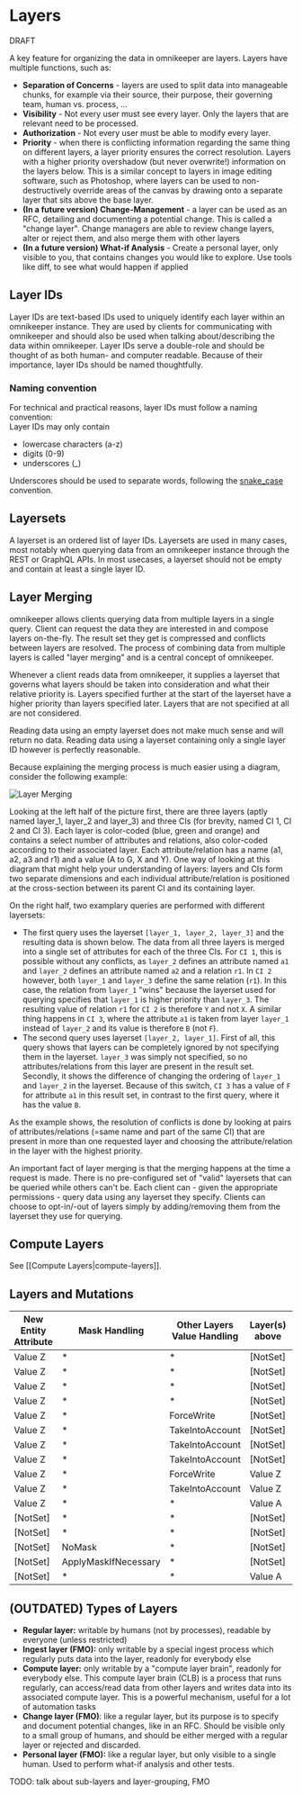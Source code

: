 # Layers

DRAFT

A key feature for organizing the data in omnikeeper are layers. Layers have multiple functions, such as:

*   **Separation of Concerns** - layers are used to split data into manageable chunks, for example via their source, their purpose, their governing team, human vs. process, ...
*   **Visibility** - Not every user must see every layer. Only the layers that are relevant need to be processed.
*   **Authorization** - Not every user must be able to modify every layer.
*   **Priority** - when there is conflicting information regarding the same thing on different layers, a layer priority ensures the correct resolution. Layers with a higher priority overshadow (but never overwrite!) information on the layers below. This is a similar concept to layers in image editing software, such as Photoshop, where layers can be used to non-destructively override areas of the canvas by drawing onto a separate layer that sits above the base layer.
*   **(In a future version) Change-Management** - a layer can be used as an RFC, detailing and documenting a potential change. This is called a &quot;change layer&quot;. Change managers are able to review change layers, alter or reject them, and also merge them with other layers
*   **(In a future version) What-if Analysis** - Create a personal layer, only visible to you, that contains changes you would like to explore. Use tools like diff, to see what would happen if applied

## Layer IDs
Layer IDs are text-based IDs used to uniquely identify each layer within an omnikeeper instance. They are used by clients for communicating with omnikeeper and should also be used when talking about/describing the data within omnikeeper. Layer IDs serve a double-role and should be thought of as both human- and computer readable. Because of their importance, layer IDs should be named thoughtfully.

### Naming convention 
For technical and practical reasons, layer IDs must follow a naming convention:  
Layer IDs may only contain 
- lowercase characters (a-z)
- digits (0-9)
- underscores (_)

Underscores should be used to separate words, following the [snake_case](https://en.wikipedia.org/wiki/Snake_case) convention.

## Layersets
A layerset is an ordered list of layer IDs. Layersets are used in many cases, most notably when querying data from an omnikeeper instance through the REST or GraphQL APIs. In most usecases, a layerset should not be empty and contain at least a single layer ID.

## Layer Merging
omnikeeper allows clients querying data from multiple layers in a single query. Client can request the data they are interested in and compose layers on-the-fly. The result set they get is compressed and conflicts between layers are resolved. The process of combining data from multiple layers is called "layer merging" and is a central concept of omnikeeper.

Whenever a client reads data from omnikeeper, it supplies a layerset that governs what layers should be taken into consideration and what their relative priority is. Layers specified further at the start of the layerset have a higher priority than layers specified later. Layers that are not specified at all are not considered. 

Reading data using an empty layerset does not make much sense and will return no data. Reading data using a layerset containing only a single layer ID however is perfectly reasonable.

Because explaining the merging process is much easier using a diagram, consider the following example:

 ![Layer Merging](assets/drawio/overview-layer-ci-attributes.svg)

Looking at the left half of the picture first, there are three layers (aptly named layer_1, layer_2 and layer_3) and three CIs (for brevity, named CI 1, CI 2 and CI 3). Each layer is color-coded (blue, green and orange) and contains a select number of attributes and relations, also color-coded according to their associated layer. Each attribute/relation has a name (a1, a2, a3 and r1) and a value (A to G, X and Y). One way of looking at this diagram that might help your understanding of layers: layers and CIs form two separate dimensions and each individual attribute/relation is positioned at the cross-section between its parent CI and its containing layer.

On the right half, two examplary queries are performed with different layersets:
* The first query uses the layerset `[layer_1, layer_2, layer_3]` and the resulting data is shown below. The data from all three layers is merged into a single set of attributes for each of the three CIs. For `CI 1`, this is possible without any conflicts, as `layer_2` defines an attribute named `a1` and `layer_2` defines an attribute named `a2` and a relation `r1`. In `CI 2` however, both `layer_1` and `layer_3` define the same relation (`r1`). In this case, the relation from `layer_1` "wins" because the layerset used for querying specifies that `layer_1` is higher priority than `layer_3`. The resulting value of relation `r1` for `CI 2` is therefore `Y` and not `X`. A similar thing happens in `CI 3`, where the attribute `a1` is taken from layer `layer_1` instead of `layer_2` and its value is therefore `B` (not `F`).
* The second query uses layerset `[layer_2, layer_1]`. First of all, this query shows that layers can be completely ignored by not specifying them in the layerset. `layer_3` was simply not specified, so no attributes/relations from this layer are present in the result set. Secondly, it shows the difference of changing the ordering of `layer_1` and `layer_2` in the layerset. Because of this switch, `CI 3` has a value of `F` for attribute `a1` in this result set, in contrast to the first query, where it has the value `B`.

As the example shows, the resolution of conflicts is done by looking at pairs of attributes/relations (=same name and part of the same CI) that are present in more than one requested layer and choosing the attribute/relation in the layer with the highest priority.

An important fact of layer merging is that the merging happens at the time a request is made. There is no pre-configured set of "valid" layersets that can be queried while others can't be. Each client can - given the appropriate permissions - query data using any layerset they specify. Clients can choose to opt-in/-out of layers simply by adding/removing them from the layerset they use for querying.

## Compute Layers
See [[Compute Layers|compute-layers]].

## Layers and Mutations
| New Entity Attribute | Mask Handling        | Other Layers Value Handling | Layer(s) above | Write Layer | Layer(s) below | Resulting Operation | Layer(s) above after | Write Layer after | Layer(s) below after |
| -------------------- | -------------------- | --------------------------- | -------------- | ----------- | -------------- | ------------------- | -------------------- | ----------------- | -------------------- |
| Value Z              | \*                   | \*                          | \[NotSet\]    | \[NotSet\] | \[NotSet\]    | Write               | \[NotSet\]          | Value Z           | \[NotSet\]          |
| Value Z              | \*                   | \*                          | \[NotSet\]    | Value A     | \[NotSet\]    | Write               | \[NotSet\]          | Value Z           | \[NotSet\]          |
| Value Z              | \*                   | \*                          | \[NotSet\]    | Value Z     | \[NotSet\]    | No-op               | \[NotSet\]          | Value Z           | \[NotSet\]          |
| Value Z              | \*                   | \*                          | \[NotSet\]    | \[NotSet\] | Value A        | Write               | \[NotSet\]          | Value Z           | Value A              |
| Value Z              | \*                   | ForceWrite                  | \[NotSet\]    | \[NotSet\] | Value Z        | Write               | \[NotSet\]          | Value Z           | Value Z              |
| Value Z              | \*                   | TakeIntoAccount             | \[NotSet\]    | \[NotSet\] | Value Z        | No-op               | \[NotSet\]          | \[NotSet\]       | Value Z              |
| Value Z              | \*                   | TakeIntoAccount             | \[NotSet\]    | Value A     | Value Z        | Delete              | \[NotSet\]          | \[NotSet\]       | Value Z              |
| Value Z              | \*                   | TakeIntoAccount             | \[NotSet\]    | Value Z     | Value Z        | Delete              | \[NotSet\]          | \[NotSet\]       | Value Z              |
| Value Z              | \*                   | ForceWrite                  | Value Z        | \[NotSet\] | \[NotSet\]    | Write               | Value Z              | Value Z           | \[NotSet\]          |
| Value Z              | \*                   | TakeIntoAccount             | Value Z        | \[NotSet\] | \[NotSet\]    | No-op               | Value Z              | \[NotSet\]       | \[NotSet\]          |
| Value Z              | \*                   | \*                          | Value A        | \[NotSet\] | \[NotSet\]    | Error               | Value A              | \[NotSet\]       | \[NotSet\]          |
| \[NotSet\]          | \*                   | \*                          | \[NotSet\]    | \[NotSet\] | \[NotSet\]    | No-op               | \[NotSet\]          | \[NotSet\]       | \[NotSet\]          |
| \[NotSet\]          | \*                   | \*                          | \[NotSet\]    | Value A     | \[NotSet\]    | Delete              | \[NotSet\]          | \[NotSet\]       | \[NotSet\]          |
| \[NotSet\]          | NoMask               | \*                          | \[NotSet\]    | Value B     | Value A        | Delete              | \[NotSet\]          | \[NotSet\]       | Value A              |
| \[NotSet\]          | ApplyMaskIfNecessary | \*                          | \[NotSet\]    | Value B     | Value A        | Mask                | \[NotSet\]          | \[Mask\]          | Value A              |
| \[NotSet\]          | \*                   | \*                          | Value A        | \[NotSet\] | \[NotSet\]    | Error               | Value A              | \[NotSet\]       | \[NotSet\]          |

## (OUTDATED) Types of Layers

*   **Regular layer:** writable by humans (not by processes), readable by everyone (unless restricted)
*   **Ingest layer (FMO):** only writable by a special ingest process which regularly puts data into the layer, readonly for everybody else
*   **Compute layer:** only writable by a &quot;compute layer brain&quot;, readonly for everybody else. This compute layer brain (CLB) is a process that runs regularly, can access/read data from other layers and writes data into its associated compute layer. This is a powerful mechanism, useful for a lot of automation tasks
*   **Change layer (FMO)**: like a regular layer, but its purpose is to specify and document potential changes, like in an RFC. Should be visible only to a small group of humans, and should be either merged with a regular layer or rejected and discarded.
*   **Personal layer (FMO):** like a regular layer, but only visible to a single human. Used to perform what-if analysis and other tests.

TODO: talk about sub-layers and layer-grouping, FMO
